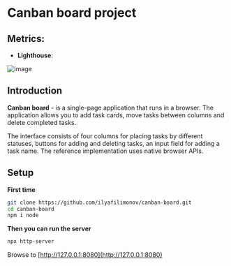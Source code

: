 # Canban board project


## Metrics:

* **Lighthouse**:

![image](https://user-images.githubusercontent.com/43762313/177585592-8bb76b59-9280-4437-847b-b5b1d3eec7ae.png)

## Introduction

**Canban board** - is a single-page application that runs in a browser. The application allows you to add task cards, move tasks between columns and delete completed tasks.

The interface consists of four columns for placing tasks by different statuses, buttons for adding and deleting tasks, an input field for adding a task name. The reference implementation uses native browser APIs.


## Setup

**First time**

```bash
git clone https://github.com/ilyafilimonov/canban-board.git
cd canban-board
npm i node
```

**Then you can run the server**

```bash
npx http-server
```

Browse to [http://127.0.0.1:8080](http://127.0.0.1:8080)
